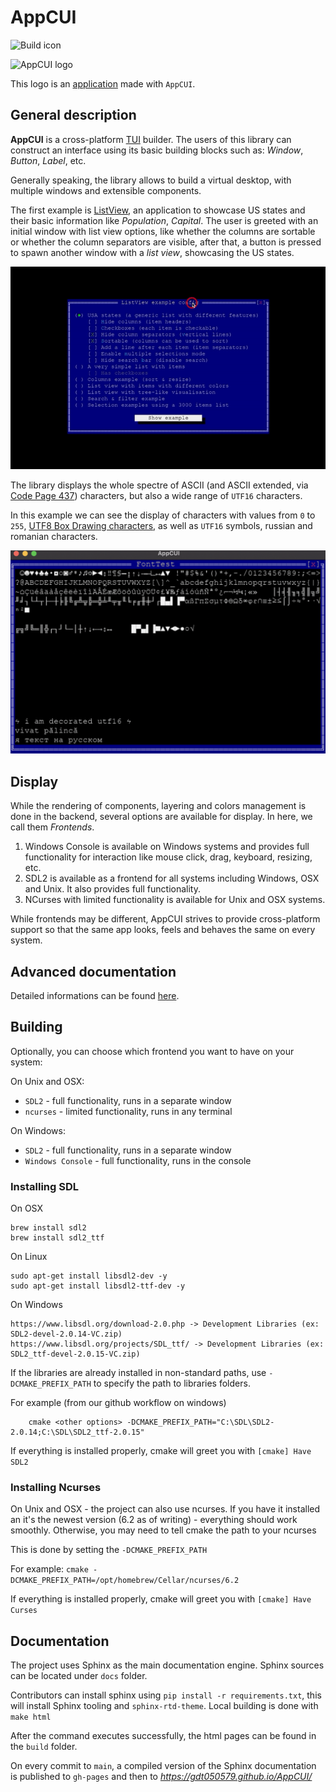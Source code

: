 # AppCUI

![Build icon](https://github.com/gdt050579/AppCUI/actions/workflows/ci.yml/badge.svg)

![AppCUI logo](docs/logo.png)

This logo is an [application](https://github.com/gdt050579/AppCUI/tree/main/Examples/Logo) made with `AppCUI`.

## General description 

**AppCUI** is a cross-platform [TUI](https://en.wikipedia.org/wiki/Text-based_user_interface) builder. The users of this library can construct an interface using its basic building blocks such as: _Window_, _Button_, _Label_, etc.

Generally speaking, the library allows to build a virtual desktop, with multiple windows and extensible components.

The first example is [ListView](https://github.com/gdt050579/AppCUI/tree/main/Examples/ListView), an application to showcase US states and their basic information like _Population_, _Capital_. The user is greeted with an initial window with list view options, like whether the columns are sortable or whether the column separators are visible, after that, a button is pressed to spawn another window with a _list view_, showcasing the US states.

![ListView usage example](docs/example_images/listview.gif)

The library displays the whole spectre of ASCII (and ASCII extended, via [Code Page 437](https://en.wikipedia.org/wiki/Code_page_437)) characters, but also a wide range of `UTF16` characters.

In this example we can see the display of characters with values from `0` to `255`, [UTF8 Box Drawing characters](https://en.wikipedia.org/wiki/Box_Drawing), as well as `UTF16` symbols, russian and romanian characters.

![Font display example](docs/example_images/fonttest.png)

## Display

While the rendering of components, layering and colors management is done in the backend, several options are available for display. In here, we call them _Frontends_.

1. Windows Console is available on Windows systems and provides full functionality for interaction like mouse click, drag, keyboard, resizing, etc.
2. SDL2 is available as a frontend for all systems including Windows, OSX and Unix. It also provides full functionality.
3. NCurses with limited functionality is available for Unix and OSX systems.

While frontends may be different, AppCUI strives to provide cross-platform support so that the same app looks, feels and behaves the same on every system.


## Advanced documentation

Detailed informations can be found [here](https://gdt050579.github.io/AppCUI/).

## Building

Optionally, you can choose which frontend you want to have on your system:

On Unix and OSX:
- `SDL2` - full functionality, runs in a separate window
- `ncurses` - limited functionality, runs in any terminal

On Windows:
- `SDL2` - full functionality, runs in a separate window
- `Windows Console` - full functionality, runs in the console

### Installing SDL

On OSX
```
brew install sdl2
brew install sdl2_ttf
```

On Linux
```
sudo apt-get install libsdl2-dev -y
sudo apt-get install libsdl2-ttf-dev -y
```

On Windows
```
https://www.libsdl.org/download-2.0.php -> Development Libraries (ex: SDL2-devel-2.0.14-VC.zip)
https://www.libsdl.org/projects/SDL_ttf/ -> Development Libraries (ex: SDL2_ttf-devel-2.0.15-VC.zip)
```

If the libraries are already installed in non-standard paths, use `-DCMAKE_PREFIX_PATH` to specify the path to libraries folders.

For example (from our github workflow on windows)
```
    cmake <other options> -DCMAKE_PREFIX_PATH="C:\SDL\SDL2-2.0.14;C:\SDL\SDL2_ttf-2.0.15"
```

If everything is installed properly, cmake will greet you with `[cmake] Have SDL2`


### Installing Ncurses

On Unix and OSX - the project can also use ncurses. If you have it installed an it's the newest version (6.2 as of writing) - everything should work smoothly. Otherwise, you may need to tell cmake the path to your ncurses

This is done by setting the `-DCMAKE_PREFIX_PATH`

For example: `cmake -DCMAKE_PREFIX_PATH=/opt/homebrew/Cellar/ncurses/6.2`

If everything is installed properly, cmake will greet you with `[cmake] Have Curses`


## Documentation 

The project uses Sphinx as the main documentation engine. Sphinx sources can be located under `docs` folder.

Contributors can install sphinx using `pip install -r requirements.txt`, this will install Sphinx tooling and `sphinx-rtd-theme`. Local building is done with `make html`

After the command executes successfully, the html pages can be found in the `build` folder.

On every commit to `main`, a compiled version of the Sphinx documentation is published to `gh-pages` and then to _https://gdt050579.github.io/AppCUI/_
